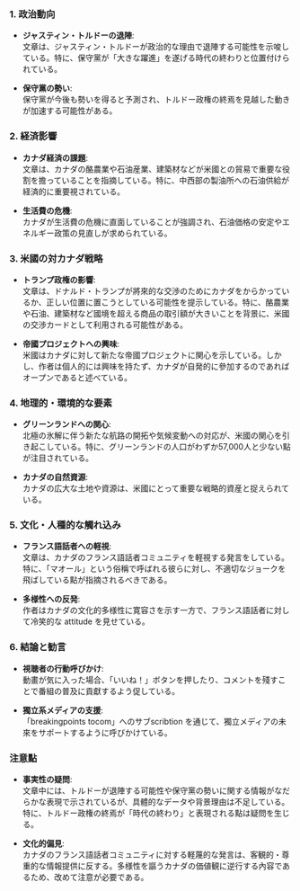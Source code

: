 ### 1. 政治動向

- **ジャスティン・トルドーの退陣**:  
  文章は、ジャスティン・トルドーが政治的な理由で退陣する可能性を示唆している。特に、保守黨が「大きな躍進」を遂げる時代の終わりと位置付けられている。

- **保守黨の勢い**:  
  保守黨が今後も勢いを得ると予測され、トルドー政権の終焉を見越した動きが加速する可能性がある。


### 2. 経済影響

- **カナダ経済の課題**:  
  文章は、カナダの酪農業や石油産業、建築材などが米國との貿易で重要な役割を擔っていることを指摘している。特に、中西部の製油所への石油供給が経済的に重要視されている。

- **生活費の危機**:  
  カナダが生活費の危機に直面していることが強調され、石油価格の安定やエネルギー政策の見直しが求められている。


### 3. 米國の対カナダ戦略

- **トランプ政権の影響**:  
  文章は、ドナルド・トランプが將來的な交渉のためにカナダをからかっているか、正しい位置に置こうとしている可能性を提示している。特に、酪農業や石油、建築材など國境を超える商品の取引額が大きいことを背景に、米國の交渉カードとして利用される可能性がある。

- **帝國プロジェクトへの興味**:  
  米國はカナダに対して新たな帝國プロジェクトに関心を示している。しかし、作者は個人的には興味を持たず、カナダが自発的に參加するのであればオープンであると述べている。


### 4. 地理的・環境的な要素

- **グリーンランドへの関心**:  
  北極の氷解に伴う新たな航路の開拓や気候変動への対応が、米國の関心を引き起こしている。特に、グリーンランドの人口がわずか57,000人と少ない點が注目されている。

- **カナダの自然資源**:  
  カナダの広大な土地や資源は、米國にとって重要な戦略的資産と捉えられている。


### 5. 文化・人種的な觸れ込み

- **フランス語話者への軽視**:  
  文章は、カナダのフランス語話者コミュニティを軽視する発言をしている。特に、「マオール」という俗稱で呼ばれる彼らに対し、不適切なジョークを飛ばしている點が指摘されるべきである。

- **多様性への反発**:  
  作者はカナダの文化的多様性に寛容さを示す一方で、フランス語話者に対して冷笑的な attitude を見せている。


### 6. 結論と勧言

- **視聴者の行動呼びかけ**:  
  動畫が気に入った場合、「いいね！」ボタンを押したり、コメントを殘すことで番組の普及に貢獻するよう促している。

- **獨立系メディアの支援**:  
  「breakingpoints tocom」へのサブscribtion を通じて、獨立メディアの未來をサポートするように呼びかけている。


### 注意點

- **事実性の疑問**:  
  文章中には、トルドーが退陣する可能性や保守黨の勢いに関する情報がなだらかな表現で示されているが、具體的なデータや背景理由は不足している。特に、トルドー政権の終焉が「時代の終わり」と表現される點は疑問を生じる。

- **文化的偏見**:  
  カナダのフランス語話者コミュニティに対する軽蔑的な発言は、客観的・尊重的な情報提供に反する。多様性を謳うカナダの価値観に逆行する內容であるため、改めて注意が必要である。